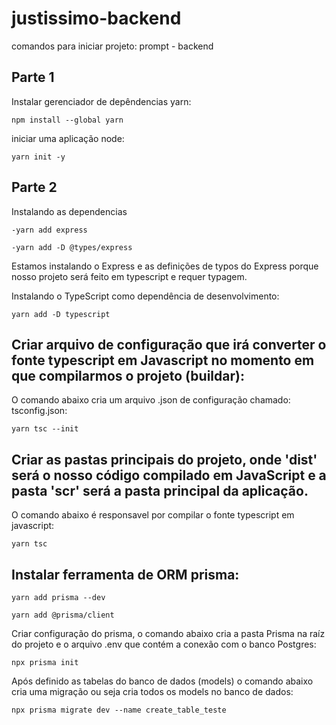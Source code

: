# justissimo-backend


comandos para iniciar projeto: prompt - backend

## Parte 1
Instalar gerenciador de depêndencias yarn:<br>
```
npm install --global yarn
```

iniciar uma aplicação node:<br>
```
yarn init -y 
```

## Parte 2
Instalando as dependencias

```
-yarn add express 
```

```
-yarn add -D @types/express
```
Estamos instalando o Express e as definições de typos do Express porque nosso projeto será feito em typescript e requer
typagem.

Instalando o TypeScript como dependência de desenvolvimento:<br>
```
yarn add -D typescript
```

## Criar arquivo de configuração que irá converter o fonte typescript em Javascript no momento em que compilarmos o projeto (buildar):

O comando abaixo cria um arquivo .json de configuração chamado: tsconfig.json:<br>
```
yarn tsc --init
```

## Criar as pastas principais do projeto, onde 'dist' será o nosso código compilado em JavaScript e a pasta 'scr' será a pasta principal da aplicação.


O comando abaixo é responsavel por compilar o fonte typescript em javascript:

```
yarn tsc
```
## Instalar ferramenta de ORM prisma:

```
yarn add prisma --dev
```
```
yarn add @prisma/client
```

Criar configuração do prisma, o comando abaixo cria a pasta Prisma na raíz do projeto e o arquivo .env que contém a conexão com o banco Postgres:
```
npx prisma init
```

Após definido as tabelas do banco de dados (models) o comando abaixo cria uma migração ou seja cria todos os models no banco de dados:
```
npx prisma migrate dev --name create_table_teste
```